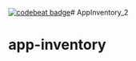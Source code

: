 [![codebeat badge](https://codebeat.co/badges/a5047d86-c9e3-4395-a232-e1278943e96f)](https://codebeat.co/projects/github-com-atam84-appinventory-master)# AppInventory_2
# app-inventory
